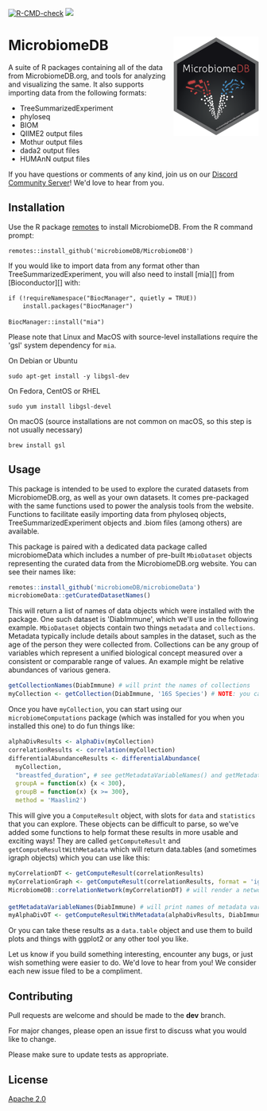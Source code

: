 <!-- badges: start -->
  [![R-CMD-check](https://github.com/microbiomeDB/MicrobiomeDB/actions/workflows/R-CMD-check.yaml/badge.svg)](https://github.com/microbiomeDB/MicrobiomeDB/actions/workflows/R-CMD-check.yaml)
  [![](https://dcbadge.limes.pink/api/server/DEjNbxgq?style=flat)](https://discord.gg/DEjNbxgq)
  <!-- badges: end -->

# MicrobiomeDB <a href="https://microbiomedb.github.io/MicrobiomeDB/"><img src="man/figures/MicrobiomeDB_hex.png" align="right" height="200" style="float:right; height:200px;"/></a>

A suite of R packages containing all of the data from MicrobiomeDB.org, and tools for analyzing and visualizing the same. It also supports
importing data from the following formats:
 - TreeSummarizedExperiment
 - phyloseq
 - BIOM
 - QIIME2 output files
 - Mothur output files
 - dada2 output files
 - HUMAnN output files

If you have questions or comments of any kind, join us on our [Discord Community Server](https://discord.gg/DEjNbxgq)! We'd love to hear from you.

## Installation

Use the R package [remotes](https://cran.r-project.org/web/packages/remotes/index.html) to install MicrobiomeDB. From the R command prompt:

```{R}
remotes::install_github('microbiomeDB/MicrobiomeDB')
```

If you would like to import data from any format other than TreeSummarizedExperiment, you will also need to install [mia][] from [Bioconductor][] with:

```{R}
if (!requireNamespace("BiocManager", quietly = TRUE))
    install.packages("BiocManager")

BiocManager::install("mia")
```

Please note that Linux and MacOS with source-level installations require the 'gsl' system dependency for `mia`. 

On Debian or Ubuntu

```
sudo apt-get install -y libgsl-dev
```

On Fedora, CentOS or RHEL

```
sudo yum install libgsl-devel
```

On macOS (source installations are not common on macOS, so this step is not usually necessary)

```
brew install gsl
```

## Usage
This package is intended to be used to explore the curated datasets from MicrobiomeDB.org, as well as your own datasets. It comes pre-packaged with the same functions used to power the analysis tools from the website. Functions to facilitate easily importing data from phyloseq objects, TreeSummarizedExperiment objects and .biom files (among others) are available.

This package is paired with a dedicated data package called microbiomeData which includes a number of pre-built `MbioDataset` objects representing the curated data from the MicrobiomeDB.org website. You can see their names like:

```R
remotes::install_github('microbiomeDB/microbiomeData')
microbiomeData::getCuratedDatasetNames()
```
This will return a list of names of data objects which were installed with the package. One such dataset is 'DiabImmune', which we'll use in the following example. `MbioDataset` objects contain two things `metadata` and `collections`. Metadata typically include details about samples in the dataset, such as the age of the person they were collected from. Collections can be any group of variables which represent a unified biological concept measured over a consistent or comparable range of values. An example might be relative abundances of various genera. 

```R
getCollectionNames(DiabImmune) # will print the names of collections
myCollection <- getCollection(DiabImmune, '16S Species') # NOTE: you can also use the `format` argument here to get these as phyloseq objects
```

Once you have `myCollection`, you can start using our `microbiomeComputations` package (which was installed for you when you installed this one) to do fun things like:

```R
alphaDivResults <- alphaDiv(myCollection)
correlationResults <- correlation(myCollection)
differentialAbundanceResults <- differentialAbundance(
  myCollection, 
  "breastfed_duration", # see getMetadataVariableNames() and getMetadataVariableSummary()
  groupA = function(x) {x < 300},
  groupB = function(x) {x >= 300},
  method = 'Maaslin2')  
```

This will give you a `ComputeResult` object, with slots for `data` and `statistics` that you can explore. These objects can be difficult to parse, so we've added some functions to help format these results in more usable and exciting ways! They are called `getComputeResult` and `getComputeResultWithMetadata` which will return data.tables (and sometimes igraph objects) which you can use like this:

```R
myCorrelationDT <- getComputeResult(correlationResults)
myCorrelationGraph <- getComputeResult(correlationResults, format = 'igraph')
MicrobiomeDB::correlationNetwork(myCorrelationDT) # will render a network visualization of the results using widgets from our own `corGraph` project

getMetadataVariableNames(DiabImmune) # will print names of metadata variables you can ask for
myAlphaDivDT <- getComputeResultWithMetadata(alphaDivResults, DiabImmune, 'host_body_site')
```

Or you can take these results as a `data.table` object and use them to build plots and things with ggplot2 or any other tool you like. 

Let us know if you build something interesting, encounter any bugs, or just wish something were easier to do. We'd love to hear from you! We consider each new issue filed to be a compliment.

## Contributing
Pull requests are welcome and should be made to the **dev** branch. 

For major changes, please open an issue first to discuss what you would like to change.

Please make sure to update tests as appropriate.

## License
[Apache 2.0](https://www.apache.org/licenses/LICENSE-2.0.txt)
